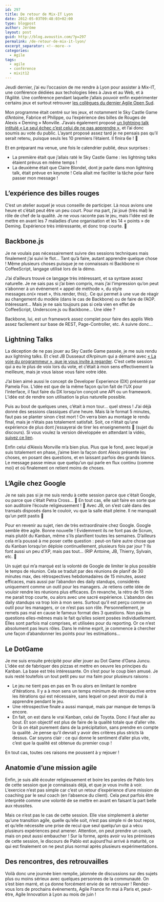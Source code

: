 ```yaml
---
id: 297
title: De retour de Mix-IT Lyon
date: 2012-05-03T09:48:03+02:00
type: blogpost
author: Jérôme
layout: post
guid: http://blog.avoustin.com/?p=297
permalink: /de-retour-de-mix-it-lyon/
excerpt_separator: <!--more-->
categories:
  - Agile
tags:
  - agile
  - conférence
  - mixit12
---
```


Jeudi dernier, j&rsquo;ai eu l&rsquo;occasion de me rendre à Lyon pour assister à Mix-IT, une conférence dédiées aux techologies liées à Java et au Web, et à l&rsquo;Agilité. Une conférence pendant laquelle j&rsquo;allais pouvoir enfin expérimenter certains jeux et surtout retrouver <a title="Agilité, Banyuls & Rugby : AOSud !" href="{{ site.baseurl }}/agilite-banyuls-rugby-aosud/" target="_blank">les collègues du dernier Agile Open Sud</a>.<!--more-->

Mon programme était centré sur les jeux, et notamment le Sky Castle Game d&rsquo;Antoine, Fabrice et Philippe, ou l&rsquo;expérience des billes de Rouges de Alexis « Deming » Monville. J&rsquo;avais également proposé <a title="mix-it LT " href="http://www.mix-it.fr/lightning/108/le-seul-echec-c-est-celui-de-ne-pas-apprendre" target="_blank">un lightning talk intitulé « Le seul échec c&rsquo;est celui de ne pas apprendre »</a>, et l&rsquo;ai donc soumis au vote du public. L&rsquo;ayant proposé assez tard je ne pensais pas qu&rsquo;il serait retenu, puisque seuls les 10 premiers l&rsquo;étaient. Il finira 6e ! 🙂

Et en préparant ma venue, une fois le calendrier publié, deux surprises :

  * La première était que j&rsquo;allais raté le Sky Castle Game : les lightning talks étaient prévus en même temps !
  * La deuxième était que Claire Blondel, dont je parle dans mon lightning talk, était prévue en keynote ! Cela allait me faciliter la tâche pour faire passer mon message !

## L&rsquo;expérience des billes rouges

C&rsquo;est un atelier auquel je vous conseille de participer. Là nous avions une heure et c&rsquo;était peut être un peu court. Pour ma part, j&rsquo;ai joué (très mal) le rôle de chef de la qualité. Je ne vous raconte pas le jeu, mais l&rsquo;idée est de mettre en avant les 7 maladies d&rsquo;une organisation et les 14 « points » de Deming. Expérience très intéressante, et donc trop courte. 🙂

## Backbone.js

Je ne voulais pas nécessairement suivre des sessions techniques mais finalement j&rsquo;ai suivi le flot&#8230; Tant qu&rsquo;à faire, autant apprendre quelque chose ! Même plusieurs choses puisque je ne connaissais ni Backbone ni CoffeeScript, langage utilisé lors de la démo.

J&rsquo;ai d&rsquo;ailleurs trouvé ce langage très intéressant, et sa syntaxe assez naturelle. Je ne sais pas si j&rsquo;ai bien compris, mais j&rsquo;ai l&rsquo;impression qu&rsquo;on peut s&rsquo;abonner à un événement « appel de méthode », du style messages.on(« reset », this.render, this);. Ce qui permet à une vue de réagir au changement du modèle (dans le cas de Backbone) ou de faire de l&rsquo;AOP. Intéressant&#8230; Mais je ne sais toujours pas si cela vien en effet de CoffeeScript, Underscore.js ou Backbone&#8230; Une idée ?

Backbone, lui, est un framework assez complet pour faire des applis Web assez facilement sur base de REST, Page-Controller, etc. A suivre donc&#8230;

## Lightning Talks

La déception de ne pas jouer au Sky Castle Game passée, je me suis rendu aux lightning talks. Et c&rsquo;est JB Dusseaut d&rsquo;Arpinum qui a démarré avec <a title="JB LT Mix-it vidéo" href="http://vimeo.com/41144268" target="_blank">« La voie du programmeur », que je vous invite à regarder</a>. C&rsquo;est cette session qui a eu le plus de voix lors du vote, et c&rsquo;était à mon sens effectivement la meilleure, mais je vous laisse vous faire votre idée.

J&rsquo;ai bien aimé aussi le concept de Developer Experience (DX) présenté par Pamela Fox. L&rsquo;idée est que de la même façon qu&rsquo;on fait de l&rsquo;UX pour l&rsquo;interface, il faut faire du DX lorsqu&rsquo;on conçoit une API ou un framework. L&rsquo;idée est de rendre son utilisation la plus naturelle possible.

Puis au bout de quelques unes, c&rsquo;était à mon tour&#8230; quel stress ! J&rsquo;ai déjà donné des sessions classiques d&rsquo;une heure. Mais là le format 5 minutes, faut pas se planter sinon c&rsquo;est mort ! On verra bien au montage le rendu final, mais je n&rsquo;étais pas totalement satisfait. Soit, ce n&rsquo;était qu&rsquo;une expérience de plus dont j&rsquo;essayerai de tirer les enseignements 🙂 (sujet du discours). Si vous voulez la version développée en attendant la vidéo, <a title="Le seul échec, c’est celui de ne pas apprendre" href="{{ site.baseurl }}/le-seul-echec-cest-celui-de-ne-pas-apprendre/" target="_blank">suivez ce lien</a>.

Enfin celui d&rsquo;Alexis Monville m&rsquo;a bien plus. Plus que le fond, avec lequel je suis totalement en phase, j&rsquo;aime bien la façon dont Alexis présente les choses, en posant des questions, et en laissant parfois des grands blancs. Le message passe mieux que quelqu&rsquo;un qui parle en flux continu (comme moi) et où finalement on retient moins de choses.

## L&rsquo;Agile chez Google

Je ne sais pas si je me suis rendu à cette session parce que c&rsquo;était Google, ou parce que c&rsquo;était Petra Cross&#8230; 🙂 En tout cas, elle sait faire en sorte que son auditoire l&rsquo;écoute religieusement ! 🙂 Avec JB, on s&rsquo;est calé dans des transats disposés dans le couloir, vu que la salle était pleine. Il ne manquait qu&rsquo;un petit pastis 🙂

Pour en revenir au sujet, rien de très extraordinaire chez Google. Google semble être agile. Bonne nouvelle ! Evidemment ils ne font pas de Scrum, mais plutôt du Kanban, même s&rsquo;ils planifient toutes les semaines. D&rsquo;ailleurs cela m&rsquo;a poussé à me poser cette question : peut-on faire autre chose que du Kanban lorsqu&rsquo;on déploie continuellement, plusieurs fois par jour ? Ils font aussi un peu d&rsquo;XP, mais pas tout&#8230; (RIP Antoine, JB, Thierry, Sylvain, etc. 🙂

Un sujet qui m&rsquo;a marqué est la volonté de Google de limiter le plus possible le temps de réunion. Cela se traduit par des réunions de planif de 30 minutes max, des rétrospectives hebdomadaires de 15 minutes, assez efficaces, mais aussi par l&rsquo;abandon des daily standups, considérés uniquement comme un outil pour les managers. Je retiens cette idée de vouloir rendre les réunions plus efficaces. En revanche, la rétro de 15 min me parait trop courte, ou alors avec une sacré expérience. L&rsquo;abandon des daily standups va trop loin à mon sens. Surtout qu&rsquo;il est perçu comme un outil pour les managers, or ce n&rsquo;est pas son rôle. Personnellement, je remets pas mal en cause le fameux format des 3 questions. Non pas les questions elles-mêmes mais le fait qu&rsquo;elles soient posées individuellement. Elles sont parfois mal comprises, et utilisées pour du reporting. Or ce n&rsquo;est absolument pas leurs rôles. Dans le même esprit, je commence à chercher une façon d&rsquo;abandonner les points pour les estimations&#8230;

## Le DotGame

Je me suis ensuite précipité pour aller jouer au Dot Game d&rsquo;Oana Juncu. L&rsquo;idée est de fabriquer des pizzas et mettre en oeuvre les principes du Kanban. La base est très intéressante. On s&rsquo;est pour le coup bien amusé. Je suis resté toutefois un tout petit peu sur ma faim pour plusieurs raisons :

  * Le jeu ne tient pas en pas en 1h ou alors en limitant le nombre d&rsquo;itérations. Il y a à mon sens un temps minimum de rétrospective entre les itérations qui est nécessaire, sans lequel on peut avoir du mal à apprendre pendant le jeu.
  * Une rétrospective finale a aussi manqué, mais par manque de temps là encore.
  * En fait, on est dans le vrai Kanban, celui de Toyota. Donc il faut aller au bout. Et son objectif est plus de faire de la qualité totale que d&rsquo;aller vite. Or là on était purement dans de la précipitation, sans prendre en compte la qualité. Je pense qu&rsquo;il devrait y avoir des critères plus stricts là dessus. Car soyons clair : ce qui donne le sentiment d&rsquo;aller plus vite, c&rsquo;est que la qualité est obtenue du premier coup !

En tout cas, toutes ces raisons me poussent à y rejouer !

## Anatomie d&rsquo;une mission agile

Enfin, je suis allé écouter religieusement et boire les paroles de Pablo lors de cette session que je connaissais déjà, et que je vous invite à voir. L&rsquo;exercice n&rsquo;est pas simple car c&rsquo;est un retour d&rsquo;expérience d&rsquo;une mission de coaching par le seul coach (en l&rsquo;absence du client). Cela peut parfois être interprété comme une volonté de se mettre en avant en faisant la part belle aux réussites.

Mais ce n&rsquo;est pas le cas de cette session. Elle vise simplement à alerter qu&rsquo;une transition agile, quelle qu&rsquo;elle soit, n&rsquo;est pas simple ni de tout repos, et qu&rsquo;elle nécessite une prise de recul que seul quelqu&rsquo;un qui a vécu plusieurs expériences peut amener. Attention, on peut prendre un coach, mais on peut aussi embaucher ! Sur la forme, après avoir vu les prémisses de cette session, le discours de Pablo est aujourd&rsquo;hui arrivé à maturité, ce qui est finalement on ne peut plus normal après plusieurs expérimentations.

## Des rencontres, des retrouvailles

Voilà donc une journée bien remplie, jalonnée de discussions sur des sujets plus ou moins sérieux avec quelques personnes de la communauté. On s&rsquo;est bien marré, et ça donne forcément envie de se retrouver ! Rendez-vous lors de prochains événements, Agile France fin mai à Paris et, peut-être, Agile Innovation à Lyon au mois de juin !

